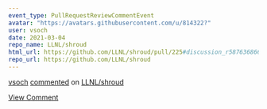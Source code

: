 ```yaml
---
event_type: PullRequestReviewCommentEvent
avatar: "https://avatars.githubusercontent.com/u/814322?"
user: vsoch
date: 2021-03-04
repo_name: LLNL/shroud
html_url: https://github.com/LLNL/shroud/pull/225#discussion_r587636866
repo_url: https://github.com/LLNL/shroud
---
```


<a href='https://github.com/vsoch' target='_blank'>vsoch</a> <a href='https://github.com/LLNL/shroud/pull/225#discussion_r587636866' target='_blank'>commented</a> on <a href='https://github.com/LLNL/shroud' target='_blank'>LLNL/shroud</a>

<a href='https://github.com/LLNL/shroud/pull/225#discussion_r587636866' target='_blank'>View Comment</a>
